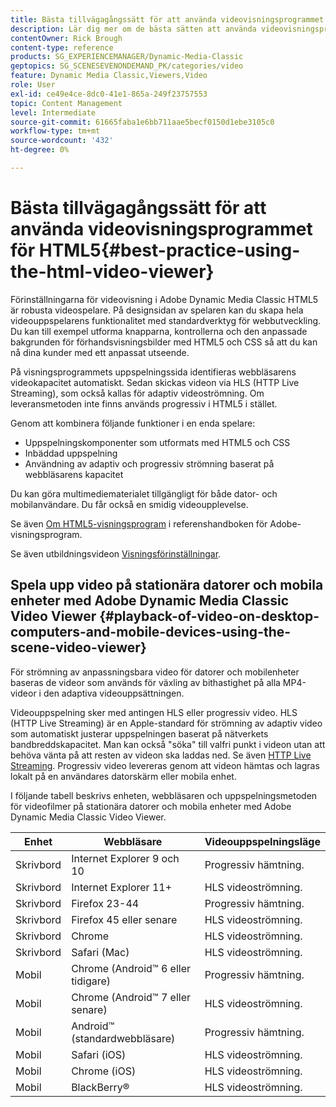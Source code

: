 ```yaml
---
title: Bästa tillvägagångssätt för att använda videovisningsprogrammet för HTML5
description: Lär dig mer om de bästa sätten att använda videovisningsprogrammet för HTML5.
contentOwner: Rick Brough
content-type: reference
products: SG_EXPERIENCEMANAGER/Dynamic-Media-Classic
geptopics: SG_SCENESEVENONDEMAND_PK/categories/video
feature: Dynamic Media Classic,Viewers,Video
role: User
exl-id: ce49e4ce-8dc0-41e1-865a-249f23757553
topic: Content Management
level: Intermediate
source-git-commit: 61665faba1e6bb711aae5becf0150d1ebe3105c0
workflow-type: tm+mt
source-wordcount: '432'
ht-degree: 0%

---
```


# Bästa tillvägagångssätt för att använda videovisningsprogrammet för HTML5{#best-practice-using-the-html-video-viewer}

Förinställningarna för videovisning i Adobe Dynamic Media Classic HTML5 är robusta videospelare. På designsidan av spelaren kan du skapa hela videouppspelarens funktionalitet med standardverktyg för webbutveckling. Du kan till exempel utforma knapparna, kontrollerna och den anpassade bakgrunden för förhandsvisningsbilder med HTML5 och CSS så att du kan nå dina kunder med ett anpassat utseende.

På visningsprogrammets uppspelningssida identifieras webbläsarens videokapacitet automatiskt. Sedan skickas videon via HLS (HTTP Live Streaming), som också kallas för adaptiv videoströmning. Om leveransmetoden inte finns används progressiv i HTML5 i stället.

Genom att kombinera följande funktioner i en enda spelare:

* Uppspelningskomponenter som utformats med HTML5 och CSS
* Inbäddad uppspelning
* Användning av adaptiv och progressiv strömning baserat på webbläsarens kapacitet

Du kan göra multimediematerialet tillgängligt för både dator- och mobilanvändare. Du får också en smidig videoupplevelse.

Se även [Om HTML5-visningsprogram](https://experienceleague.adobe.com/en/docs/dynamic-media-developer-resources/library/viewers-for-aem-assets-only/c-html5-aem-asset-viewers#viewers-for-aem-assets-only) i referenshandboken för Adobe-visningsprogram.

Se även utbildningsvideon [Visningsförinställningar](https://s7d5.scene7.com/s7viewers/html5/VideoViewer.html?videoserverurl=https://s7d5.scene7.com/is/content/&emailurl=https://s7d5.scene7.com/s7/emailFriend&serverUrl=https://s7d5.scene7.com/is/image/&config=Scene7SharedAssets/Universal_HTML5_Video&contenturl=https://s7d5.scene7.com/skins/&asset=S7tutorials/550_viewer-presets_converted%20renamed_Done-AVS).

## Spela upp video på stationära datorer och mobila enheter med Adobe Dynamic Media Classic Video Viewer {#playback-of-video-on-desktop-computers-and-mobile-devices-using-the-scene-video-viewer}

För strömning av anpassningsbara video för datorer och mobilenheter baseras de videor som används för växling av bithastighet på alla MP4-videor i den adaptiva videouppsättningen.

Videouppspelning sker med antingen HLS eller progressiv video. HLS (HTTP Live Streaming) är en Apple-standard för strömning av adaptiv video som automatiskt justerar uppspelningen baserat på nätverkets bandbreddskapacitet. Man kan också &quot;söka&quot; till valfri punkt i videon utan att behöva vänta på att resten av videon ska laddas ned. Se även [HTTP Live Streaming](https://developer.apple.com/streaming/). Progressiv video levereras genom att videon hämtas och lagras lokalt på en användares datorskärm eller mobila enhet.

I följande tabell beskrivs enheten, webbläsaren och uppspelningsmetoden för videofilmer på stationära datorer och mobila enheter med Adobe Dynamic Media Classic Video Viewer.

| Enhet | Webbläsare | Videouppspelningsläge |
|--- |--- |--- |
| Skrivbord | Internet Explorer 9 och 10 | Progressiv hämtning. |
| Skrivbord | Internet Explorer 11+ | HLS videoströmning. |
| Skrivbord | Firefox 23-44 | Progressiv hämtning. |
| Skrivbord | Firefox 45 eller senare | HLS videoströmning. |
| Skrivbord | Chrome | HLS videoströmning. |
| Skrivbord | Safari (Mac) | HLS videoströmning. |
| Mobil | Chrome (Android™ 6 eller tidigare) | Progressiv hämtning. |
| Mobil | Chrome (Android™ 7 eller senare) | HLS videoströmning. |
| Mobil | Android™ (standardwebbläsare) | Progressiv hämtning. |
| Mobil | Safari (iOS) | HLS videoströmning. |
| Mobil | Chrome (iOS) | HLS videoströmning. |
| Mobil | BlackBerry® | HLS videoströmning. |
